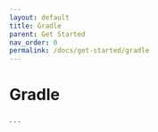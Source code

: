 ```yaml
---
layout: default
title: Gradle
parent: Get Started
nav_order: 0
permalink: /docs/get-started/gradle
---
```

# Gradle

. . .